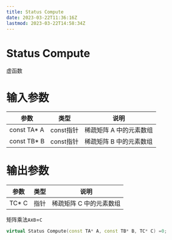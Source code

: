 ```yaml
---
title: Status Compute
date: 2023-03-22T11:36:16Z
lastmod: 2023-03-22T14:58:34Z
---
```


# Status Compute

虚函数

# 输入参数

|参数|类型|说明|
| -------------------| -----------------| -------------------------|
|​​const TA* A​|​const​指针|稀疏矩阵 A 中的元素数组|
|​​const TB* B​|​​const​指针|稀疏矩阵 B 中的元素数组|

# 输出参数

|参数|类型|说明|
| -------| ------| -------------------------|
|TC* C|指针|稀疏矩阵 C 中的元素数组|

矩阵乘法`A`​x`B`​=`C`​

```cpp
virtual Status Compute(const TA* A, const TB* B, TC* C) =0;
```

‍
